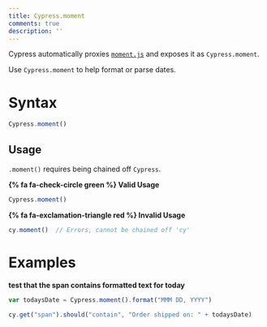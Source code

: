 ```yaml
---
title: Cypress.moment
comments: true
description: ''
---
```


Cypress automatically proxies [`moment.js`](http://momentjs.com/) and exposes it as `Cypress.moment`.

Use `Cypress.moment` to help format or parse dates.

# Syntax

```javascript
Cypress.moment()
```

## Usage

`.moment()` requires being chained off `Cypress`.

**{% fa fa-check-circle green %} Valid Usage**

```javascript
Cypress.moment()
```

**{% fa fa-exclamation-triangle red %} Invalid Usage**

```javascript
cy.moment()  // Errors, cannot be chained off 'cy'
```

# Examples

**test that the span contains formatted text for today**

```javascript
var todaysDate = Cypress.moment().format("MMM DD, YYYY")

cy.get("span").should("contain", "Order shipped on: " + todaysDate)
```
